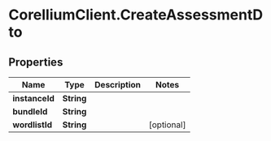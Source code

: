 # CorelliumClient.CreateAssessmentDto

## Properties

Name | Type | Description | Notes
------------ | ------------- | ------------- | -------------
**instanceId** | **String** |  | 
**bundleId** | **String** |  | 
**wordlistId** | **String** |  | [optional] 


